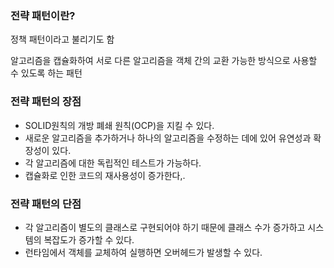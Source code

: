 ### 전략 패턴이란?

정책 패턴이라고 불리기도 함

알고리즘을 캡슐화하여 서로 다른 알고리즘을 객체 간의 교환 가능한 방식으로 사용할 수 있도록 하는 패턴


### 전략 패턴의 장점

- SOLID원칙의 개방 폐쇄 원칙(OCP)을 지킬 수 있다.
- 새로운 알고리즘을 추가하거나 하나의 알고리즘을 수정하는 데에 있어 유연성과 확장성이  있다.
- 각 알고리즘에 대한 독립적인 테스트가 가능하다.
- 캡슐화로 인한 코드의 재사용성이 증가한다,.


### 전략 패턴의 단점

- 각 알고리즘이 별도의 클래스로 구현되어야 하기 때문에 클래스 수가 증가하고 시스템의 복잡도가 증가할 수 있다.
- 런타임에서 객체를 교체하여 실행하면 오버헤드가 발생할 수 있다.